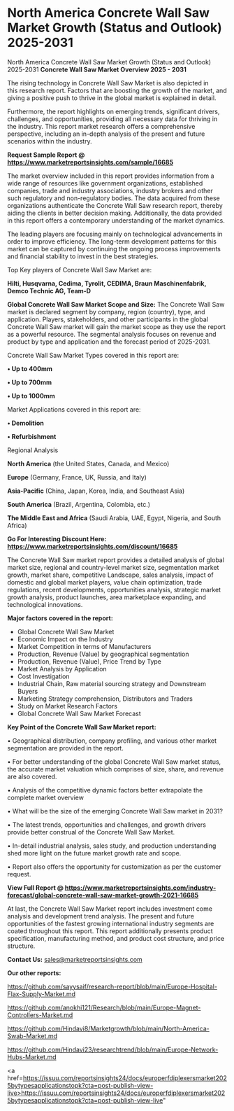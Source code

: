 # North America Concrete Wall Saw Market Growth (Status and Outlook) 2025-2031
North America Concrete Wall Saw Market Growth (Status and Outlook) 2025-2031
<Strong> Concrete Wall Saw Market Overview 2025 - 2031</strong>

The rising technology in Concrete Wall Saw Market is also depicted in this research report. Factors that are boosting the growth of the market, and giving a positive push to thrive in the global market is explained in detail.

Furthermore, the report highlights on emerging trends, significant drivers, challenges, and opportunities, providing all necessary data for thriving in the industry. This report market research offers a comprehensive perspective, including an in-depth analysis of the present and future scenarios within the industry.

<strong>Request Sample Report @ <a href=https://www.marketreportsinsights.com/sample/16685>https://www.marketreportsinsights.com/sample/16685</a></strong>

The market overview included in this report provides information from a wide range of resources like government organizations, established companies, trade and industry associations, industry brokers and other such regulatory and non-regulatory bodies. The data acquired from these organizations authenticate the Concrete Wall Saw research report, thereby aiding the clients in better decision making. Additionally, the data provided in this report offers a contemporary understanding of the market dynamics.

The leading players are focusing mainly on technological advancements in order to improve efficiency. The long-term development patterns for this market can be captured by continuing the ongoing process improvements and financial stability to invest in the best strategies.

Top Key players of Concrete Wall Saw Market are:

<strong>Hilti, Husqvarna, Cedima, Tyrolit, CEDIMA, Braun Maschinenfabrik, Demco Technic AG, Team-D</strong>

<strong><b>Global Concrete Wall Saw Market Scope and Size:</b></strong>
The Concrete Wall Saw market is declared segment by company, region (country), type, and application. Players, stakeholders, and other participants in the global Concrete Wall Saw market will gain the market scope as they use the report as a powerful resource. The segmental analysis focuses on revenue and product by type and application and the forecast period of 2025-2031.

Concrete Wall Saw Market Types covered in this report are:

<strong>• Up to 400mm

• Up to 700mm

• Up to 1000mm</strong>

Market Applications covered in this report are:

<strong>• Demolition

• Refurbishment</strong> 

Regional Analysis

<strong>North America</strong> (the United States, Canada, and Mexico)

<strong>Europe</strong> (Germany, France, UK, Russia, and Italy)

<strong>Asia-Pacific</strong> (China, Japan, Korea, India, and Southeast Asia)

<strong>South America</strong> (Brazil, Argentina, Colombia, etc.)

<strong>The Middle East and Africa</strong> (Saudi Arabia, UAE, Egypt, Nigeria, and South Africa)

<strong>Go For Interesting Discount Here: <a href=https://www.marketreportsinsights.com/discount/16685>https://www.marketreportsinsights.com/discount/16685</a></strong>

The Concrete Wall Saw market report provides a detailed analysis of global market size, regional and country-level market size, segmentation market growth, market share, competitive Landscape, sales analysis, impact of domestic and global market players, value chain optimization, trade regulations, recent developments, opportunities analysis, strategic market growth analysis, product launches, area marketplace expanding, and technological innovations.

<strong><b>Major factors covered in the report:</b></strong>
<ul>
  <li>Global Concrete Wall Saw Market </li>
  <li>Economic Impact on the Industry</li>
  <li>Market Competition in terms of Manufacturers</li>
  <li>Production, Revenue (Value) by geographical segmentation</li>
  <li>Production, Revenue (Value), Price Trend by Type</li>
  <li>Market Analysis by Application</li>
  <li>Cost Investigation</li>
  <li>Industrial Chain, Raw material sourcing strategy and Downstream Buyers</li>
  <li>Marketing Strategy comprehension, Distributors and Traders</li>
  <li>Study on Market Research Factors</li>
  <li>Global Concrete Wall Saw Market Forecast</li>
</ul>

<strong><b>Key Point of the Concrete Wall Saw Market report:</b></strong>

• Geographical distribution, company profiling, and various other market segmentation are provided in the report.

• For better understanding of the global Concrete Wall Saw market status, the accurate market valuation which comprises of size, share, and revenue are also covered.

• Analysis of the competitive dynamic factors better extrapolate the complete market overview

• What will be the size of the emerging Concrete Wall Saw market in 2031?

• The latest trends, opportunities and challenges, and growth drivers provide better construal of the Concrete Wall Saw Market.

• In-detail industrial analysis, sales study, and production understanding shed more light on the future market growth rate and scope.

• Report also offers the opportunity for customization as per the customer request.

<strong><b>View Full Report @ <a href=https://www.marketreportsinsights.com/industry-forecast/global-concrete-wall-saw-market-growth-2021-16685>https://www.marketreportsinsights.com/industry-forecast/global-concrete-wall-saw-market-growth-2021-16685</a></b></strong>


At last, the Concrete Wall Saw Market report includes investment come analysis and development trend analysis. The present and future opportunities of the fastest growing international industry segments are coated throughout this report. This report additionally presents product specification, manufacturing method, and product cost structure, and price structure.

<strong>Contact Us:</strong>
sales@marketreportsinsights.com

<strong>Our other reports:</strong>

<a href=https://github.com/sayysaif/research-report/blob/main/Europe-Hospital-Flax-Supply-Market.md>https://github.com/sayysaif/research-report/blob/main/Europe-Hospital-Flax-Supply-Market.md</a>

<a href=https://github.com/anokhi121/Research/blob/main/Europe-Magnet-Controllers-Market.md>https://github.com/anokhi121/Research/blob/main/Europe-Magnet-Controllers-Market.md</a>

<a href=https://github.com/Hindavi8/Marketgrowth/blob/main/North-America-Swab-Market.md>https://github.com/Hindavi8/Marketgrowth/blob/main/North-America-Swab-Market.md</a>

<a href=https://github.com/Hindavi23/researchtrend/blob/main/Europe-Network-Hubs-Market.md>https://github.com/Hindavi23/researchtrend/blob/main/Europe-Network-Hubs-Market.md</a>

<a href=https://issuu.com/reportsinsights24/docs/europerfdiplexersmarket2025bytypesapplicationstopk?cta=post-publish-view-live>https://issuu.com/reportsinsights24/docs/europerfdiplexersmarket2025bytypesapplicationstopk?cta=post-publish-view-live</a>"

